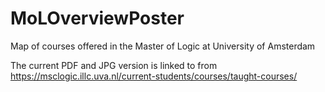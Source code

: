 # MoLOverviewPoster
Map of courses offered in the Master of Logic at University of Amsterdam

The current PDF and JPG version is linked to from
https://msclogic.illc.uva.nl/current-students/courses/taught-courses/
